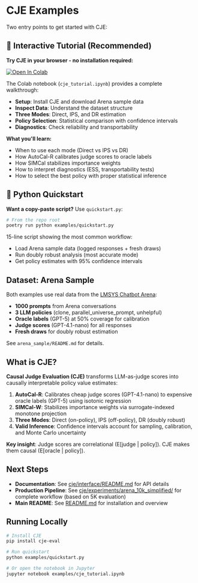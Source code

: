 # CJE Examples

Two entry points to get started with CJE:

## 🚀 Interactive Tutorial (Recommended)

**Try CJE in your browser - no installation required:**

[![Open In Colab](https://colab.research.google.com/assets/colab-badge.svg)](https://colab.research.google.com/github/cimo-labs/cje/blob/main/examples/cje_tutorial.ipynb)

The Colab notebook (`cje_tutorial.ipynb`) provides a complete walkthrough:
- **Setup**: Install CJE and download Arena sample data
- **Inspect Data**: Understand the dataset structure
- **Three Modes**: Direct, IPS, and DR estimation
- **Policy Selection**: Statistical comparison with confidence intervals
- **Diagnostics**: Check reliability and transportability

**What you'll learn:**
- When to use each mode (Direct vs IPS vs DR)
- How AutoCal-R calibrates judge scores to oracle labels
- How SIMCal stabilizes importance weights
- How to interpret diagnostics (ESS, transportability tests)
- How to select the best policy with proper statistical inference

## 🐍 Python Quickstart

**Want a copy-paste script?** Use `quickstart.py`:

```bash
# From the repo root
poetry run python examples/quickstart.py
```

15-line script showing the most common workflow:
- Load Arena sample data (logged responses + fresh draws)
- Run doubly robust analysis (most accurate mode)
- Get policy estimates with 95% confidence intervals

## Dataset: Arena Sample

Both examples use real data from the [LMSYS Chatbot Arena](https://huggingface.co/datasets/lmsys/chatbot_arena_conversations):

- **1000 prompts** from Arena conversations
- **3 LLM policies** (clone, parallel_universe_prompt, unhelpful)
- **Oracle labels** (GPT-5) at 50% coverage for calibration
- **Judge scores** (GPT-4.1-nano) for all responses
- **Fresh draws** for doubly robust estimation

See `arena_sample/README.md` for details.

## What is CJE?

**Causal Judge Evaluation (CJE)** transforms LLM-as-judge scores into causally interpretable policy value estimates:

1. **AutoCal-R**: Calibrates cheap judge scores (GPT-4.1-nano) to expensive oracle labels (GPT-5) using isotonic regression
2. **SIMCal-W**: Stabilizes importance weights via surrogate-indexed monotone projection
3. **Three Modes**: Direct (on-policy), IPS (off-policy), DR (doubly robust)
4. **Valid Inference**: Confidence intervals account for sampling, calibration, and Monte Carlo uncertainty

**Key insight**: Judge scores are correlational (E[judge | policy]). CJE makes them causal (E[oracle | policy]).

## Next Steps

- **Documentation**: See [cje/interface/README.md](../cje/interface/README.md) for API details
- **Production Pipeline**: See [cje/experiments/arena_10k_simplified/](../cje/experiments/arena_10k_simplified/) for complete workflow (based on 5K evaluation)
- **Main README**: See [README.md](../README.md) for installation and overview

## Running Locally

```bash
# Install CJE
pip install cje-eval

# Run quickstart
python examples/quickstart.py

# Or open the notebook in Jupyter
jupyter notebook examples/cje_tutorial.ipynb
```
